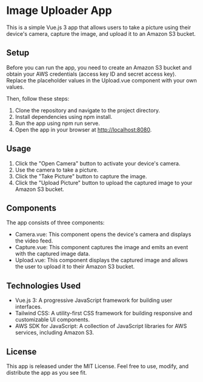 # Image Uploader App

This is a simple Vue.js 3 app that allows users to take a picture using their device's camera, capture the image, and upload it to an Amazon S3 bucket.

## Setup

Before you can run the app, you need to create an Amazon S3 bucket and obtain your AWS credentials (access key ID and secret access key). Replace the placeholder values in the Upload.vue component with your own values.

Then, follow these steps:

1. Clone the repository and navigate to the project directory.
2. Install dependencies using npm install.
3. Run the app using npm run serve.
4. Open the app in your browser at <http://localhost:8080>.

## Usage

1. Click the "Open Camera" button to activate your device's camera.
2. Use the camera to take a picture.
3. Click the "Take Picture" button to capture the image.
3. Click the "Upload Picture" button to upload the captured image to your Amazon S3 bucket.

## Components

The app consists of three components:

- Camera.vue: This component opens the device's camera and displays the video feed.
- Capture.vue: This component captures the image and emits an event with the captured image data.
- Upload.vue: This component displays the captured image and allows the user to upload it to their Amazon S3 bucket.

## Technologies Used

- Vue.js 3: A progressive JavaScript framework for building user interfaces.
- Tailwind CSS: A utility-first CSS framework for building responsive and customizable UI components.
- AWS SDK for JavaScript: A collection of JavaScript libraries for AWS services, including Amazon S3.


## License

This app is released under the MIT License. Feel free to use, modify, and distribute the app as you see fit.
